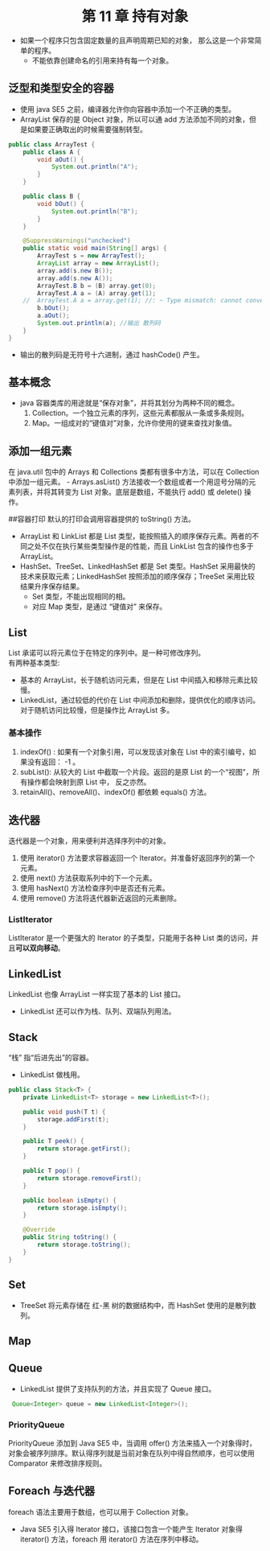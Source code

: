# <center> 第 11 章 持有对象 </center> #
- 如果一个程序只包含固定数量的且声明周期已知的对象， 那么这是一个非常简单的程序。
    - 不能依靠创建命名的引用来持有每一个对象。
    
## 泛型和类型安全的容器
- 使用 java SE5 之前，编译器允许你向容器中添加一个不正确的类型。
- ArrayList 保存的是 Object 对象，所以可以通 add 方法添加不同的对象，但是如果要正确取出的时候需要强制转型。
```java
public class ArrayTest {
	public class A {
		void aOut() {
			System.out.println("A");
		}
	}

	public class B {
		void bOut() {
			System.out.println("B");
		}
	}

	@SuppressWarnings("unchecked")
	public static void main(String[] args) {
		ArrayTest s = new ArrayTest();
		ArrayList array = new ArrayList();
		array.add(s.new B());
		array.add(s.new A());
		ArrayTest.B b = (B) array.get(0);
		ArrayTest.A a = (A) array.get(1);
	//	ArrayTest.A a = array.get(1); //: ~ Type mismatch: cannot convert from Object to ArrayTest.A
		b.bOut();
		a.aOut();
		System.out.println(a); //输出 散列码
	}
}
``` 
- 输出的散列码是无符号十六进制，通过 hashCode() 产生。

##  基本概念
- java 容器类库的用途就是“保存对象”，并将其划分为两种不同的概念。
    1. Collection。一个独立元素的序列，这些元素都服从一条或多条规则。
    2. Map。一组成对的“键值对”对象，允许你使用的键来查找对象值。
## 添加一组元素
在 java.util 包中的 Arrays 和 Collections 类都有很多中方法，可以在 Collection 中添加一组元素。
    - Arrays.asList() 方法接收一个数组或者一个用逗号分隔的元素列表，并将其转变为 List 对象。底层是数组，不能执行 add() 或 delete() 操作。

##容器打印
默认的打印会调用容器提供的 toString() 方法。
- ArrayList 和 LinkList 都是 List 类型，能按照插入的顺序保存元素。两者的不同之处不仅在执行某些类型操作是的性能，而且 LinkList 包含的操作也多于 ArrayList。
- HashSet、TreeSet、LinkedHashSet 都是 Set 类型。HashSet 采用最快的技术来获取元素；LinkedHashSet 按照添加的顺序保存；TreeSet 采用比较结果升序保存结果。
    - Set 类型，不能出现相同的相。
    - 对应 Map 类型，是通过 “键值对” 来保存。

## List
List 承诺可以将元素位于在特定的序列中。是一种可修改序列。<br>
有两种基本类型:
 - 基本的 ArrayList，长于随机访问元素，但是在 List 中间插入和移除元素比较慢。
 - LinkedList，通过较低的代价在 List 中间添加和删除，提供优化的顺序访问。对于随机访问比较慢，但是操作比 ArrayList 多。

### 基本操作
1. indexOf() :  如果有一个对象引用，可以发现该对象在 List 中的索引编号，如果没有返回： -1 。
2. subList():   从较大的 List 中截取一个片段。返回的是原 List 的一个“视图”，所有操作都会映射到原 List 中， 反之亦然。
3. retainAll()、removeAll()、indexOf() 都依赖 equals() 方法。

## 迭代器
迭代器是一个对象，用来便利并选择序列中的对象。
1. 使用 iterator() 方法要求容器返回一个 Iterator。并准备好返回序列的第一个元素。
2. 使用 next() 方法获取系列中的下一个元素。
3. 使用 hasNext() 方法检查序列中是否还有元素。
4. 使用 remove() 方法将迭代器新近返回的元素删除。

### ListIterator
ListIterator 是一个更强大的 Iterator 的子类型，只能用于各种 List 类的访问，并且**可以双向移动**。

## LinkedList
LinkedList 也像 ArrayList 一样实现了基本的 List 接口。
- LinkedList 还可以作为栈、队列、双端队列用法。
## Stack
“栈” 指“后进先出”的容器。
- LinkedList 做栈用。
```java
public class Stack<T> {
    private LinkedList<T> storage = new LinkedList<T>();

    public void push(T t) {
        storage.addFirst(t);
    }

    public T peek() {
        return storage.getFirst();
    }

    public T pop() {
        return storage.removeFirst();
    }

    public boolean isEmpty() {
        return storage.isEmpty();
    }

    @Override
    public String toString() {
        return storage.toString();
    }
}

```

## Set
- TreeSet 将元素存储在 红-黑 树的数据结构中，而 HashSet 使用的是散列数列。


## Map


## Queue
- LinkedList 提供了支持队列的方法，并且实现了 Queue 接口。
```java
 Queue<Integer> queue = new LinkedList<Integer>();
```

### PriorityQueue
PriorityQueue 添加到 Java SE5 中，当调用 offer() 方法来插入一个对象得时，对象会被序列排序。默认得序列就是当前对象在队列中得自然顺序，也可以使用 Comparator 来修改排序规则。

## Foreach 与迭代器
foreach 语法主要用于数组，也可以用于 Collection 对象。
- Java SE5 引入得 Iterator 接口，该接口包含一个能产生 Iterator 对象得 iterator() 方法，foreach 用 iterator() 方法在序列中移动。